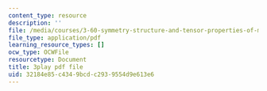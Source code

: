 ```yaml
---
content_type: resource
description: ''
file: /media/courses/3-60-symmetry-structure-and-tensor-properties-of-materials-fall-2005/32184e85c4349bcdc2939554d9e613e6_eCPASv7NaHk.pdf
file_type: application/pdf
learning_resource_types: []
ocw_type: OCWFile
resourcetype: Document
title: 3play pdf file
uid: 32184e85-c434-9bcd-c293-9554d9e613e6
---
```

